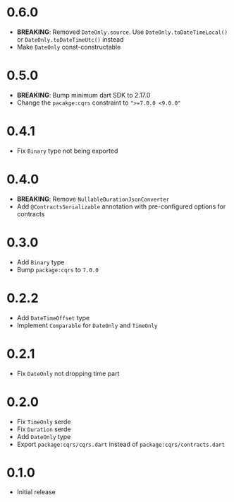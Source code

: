 # 0.6.0

- **BREAKING**: Removed `DateOnly.source`. Use `DateOnly.toDateTimeLocal()` or `DateOnly.toDateTimeUtc()` instead
- Make `DateOnly` const-constructable

# 0.5.0

- **BREAKING**: Bump minimum dart SDK to 2.17.0
- Change the `pacakge:cqrs` constraint to `">=7.0.0 <9.0.0"`

# 0.4.1

- Fix `Binary` type not being exported

# 0.4.0

- **BREAKING**: Remove `NullableDurationJsonConverter`
- Add `@ContractsSerializable` annotation with pre-configured options for contracts

# 0.3.0

- Add `Binary` type
- Bump `package:cqrs` to `7.0.0`

# 0.2.2

- Add `DateTimeOffset` type
- Implement `Comparable` for `DateOnly` and `TimeOnly`

# 0.2.1

- Fix `DateOnly` not dropping time part

# 0.2.0

- Fix `TimeOnly` serde
- Fix `Duration` serde
- Add `DateOnly` type
- Export `package:cqrs/cqrs.dart` instead of `package:cqrs/contracts.dart`

# 0.1.0

- Initial release
